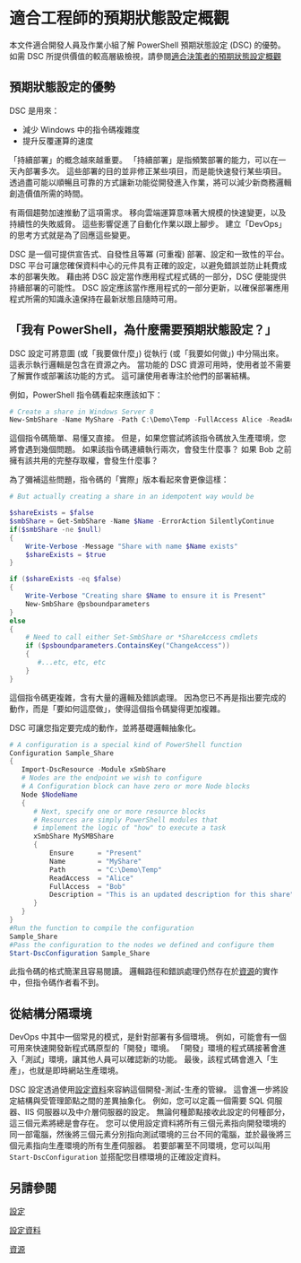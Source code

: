 # <a name="desired-state-configuration-overview-for-engineers"></a>適合工程師的預期狀態設定概觀 #

本文件適合開發人員及作業小組了解 PowerShell 預期狀態設定 (DSC) 的優勢。
如需 DSC 所提供價值的較高層級檢視，請參閱[適合決策者的預期狀態設定概觀](decisionMaker.md)

## <a name="benefits-of-desired-state-configuration"></a>預期狀態設定的優勢

DSC 是用來：
- 減少 Windows 中的指令碼複雜度
- 提升反覆運算的速度

「持續部署」的概念越來越重要。 「持續部署」是指頻繁部署的能力，可以在一天內部署多次。
這些部署的目的並非修正某些項目，而是能快速發行某些項目。
透過盡可能以順暢且可靠的方式讓新功能從開發進入作業，將可以減少新商務邏輯創造價值所需的時間。

有兩個趨勢加速推動了這項需求。 移向雲端運算意味著大規模的快速變更，以及持續性的失敗威脅。
這些影響促進了自動化作業以跟上腳步。
建立「DevOps」的思考方式就是為了回應這些變更。 


DSC 是一個可提供宣告式、自發性且等冪 (可重複) 部署、設定和一致性的平台。
DSC 平台可讓您確保資料中心的元件具有正確的設定，以避免錯誤並防止耗費成本的部署失敗。
藉由將 DSC 設定當作應用程式程式碼的一部分，DSC 便能提供持續部署的可能性。
DSC 設定應該當作應用程式的一部分更新，以確保部署應用程式所需的知識永遠保持在最新狀態且隨時可用。


## <a name="i-have-powershell-why-do-i-need-desired-state-configuration"></a>「我有 PowerShell，為什麼需要預期狀態設定？」

DSC 設定可將意圖 (或「我要做什麼」) 從執行 (或「我要如何做」) 中分隔出來。
這表示執行邏輯是包含在資源之內。
當功能的 DSC 資源可用時，使用者並不需要了解實作或部署該功能的方式。
這可讓使用者專注於他們的部署結構。

例如，PowerShell 指令碼看起來應該如下：
```powershell
# Create a share in Windows Server 8
New-SmbShare -Name MyShare -Path C:\Demo\Temp -FullAccess Alice -ReadAccess Bob
```
這個指令碼簡單、易懂又直接。 但是，如果您嘗試將該指令碼放入生產環境，您將會遇到幾個問題。
如果該指令碼連續執行兩次，會發生什麼事？
如果 Bob 之前擁有該共用的完整存取權，會發生什麼事？ 

為了彌補這些問題，指令碼的「實際」版本看起來會更像這樣：
```powershell
# But actually creating a share in an idempotent way would be

$shareExists = $false
$smbShare = Get-SmbShare -Name $Name -ErrorAction SilentlyContinue
if($smbShare -ne $null)
{
    Write-Verbose -Message "Share with name $Name exists"
    $shareExists = $true
}

if ($shareExists -eq $false)
{
    Write-Verbose "Creating share $Name to ensure it is Present"
    New-SmbShare @psboundparameters
}
else
{
    # Need to call either Set-SmbShare or *ShareAccess cmdlets
    if ($psboundparameters.ContainsKey("ChangeAccess"))
    {
       #...etc, etc, etc
    }
}
```

這個指令碼更複雜，含有大量的邏輯及錯誤處理。
因為您已不再是指出要完成的動作，而是「要如何這麼做」，使得這個指令碼變得更加複雜。

DSC 可讓您指定要完成的動作，並將基礎邏輯抽象化。

```powershell
# A configuration is a special kind of PowerShell function
Configuration Sample_Share
{
   Import-DscResource -Module xSmbShare
   # Nodes are the endpoint we wish to configure
   # A Configuration block can have zero or more Node blocks
   Node $NodeName
   {
      # Next, specify one or more resource blocks
      # Resources are simply PowerShell modules that
      # implement the logic of "how" to execute a task
      xSmbShare MySMBShare
      {
          Ensure      = "Present" 
          Name        = "MyShare"
          Path        = "C:\Demo\Temp"  
          ReadAccess  = "Alice"
          FullAccess  = "Bob"
          Description = "This is an updated description for this share"
      }
   }
} 
#Run the function to compile the configuration
Sample_Share
#Pass the configuration to the nodes we defined and configure them
Start-DscConfiguration Sample_Share
```

此指令碼的格式簡潔且容易閱讀。
邏輯路徑和錯誤處理仍然存在於[資源](resources.md)的實作中，但指令碼作者看不到。 



## <a name="separating-environment-from-structure"></a>從結構分隔環境

DevOps 中其中一個常見的模式，是針對部署有多個環境。 例如，可能會有一個可用來快速開發新程式碼原型的「開發」環境。
「開發」環境的程式碼接著會進入「測試」環境，讓其他人員可以確認新的功能。
最後，該程式碼會進入「生產」，也就是即時網站生產環境。

DSC 設定透過使用[設定資料](configData.md)來容納這個開發-測試-生產的管線。
這會進一步將設定結構與受管理節點之間的差異抽象化。
例如，您可以定義一個需要 SQL 伺服器、IIS 伺服器以及中介層伺服器的設定。 無論何種節點接收此設定的何種部分，這三個元素將總是會存在。
您可以使用設定資料將所有三個元素指向開發環境的同一部電腦，然後將三個元素分別指向測試環境的三台不同的電腦，並於最後將三個元素指向生產環境的所有生產伺服器。
若要部署至不同環境，您可以叫用 `Start-DscConfiguration` 並搭配您目標環境的正確設定資料。 

## <a name="see-also"></a>另請參閱

[設定](configurations.md)

[設定資料](configData.md)

[資源](resources.md)
